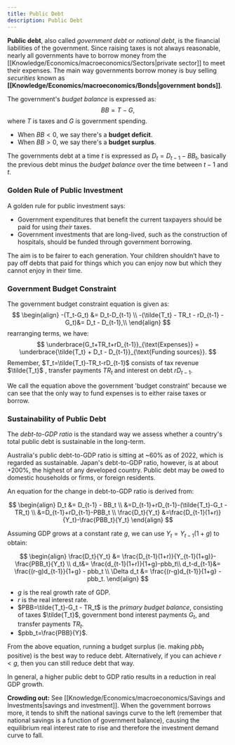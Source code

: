 ```yaml
---
title: Public Debt
description: Public Debt
---
```


**Public debt**, also called *government debt* or *national debt*, is the financial liabilities of the government. Since raising taxes is not always reasonable, nearly all governments have to borrow money from the [[Knowledge/Economics/macroeconomics/Sectors|private sector]] to meet their expenses. The main way governments borrow money is buy selling *securities* known as **[[Knowledge/Economics/macroeconomics/Bonds|government bonds]]**. 

The government's *budget balance* is expressed as: 
$$
	BB=T-G,
$$
where $T$ is taxes and $G$ is government spending.
- When $BB < 0$, we say there's a **budget deficit**.
- When $BB > 0$, we say there's a **budget surplus**.

The governments debt at a time $t$ is expressed as $D_t = D_{t-1} - BB_t$, basically the previous debt minus the *budget balance* over the time between $t-1$ and $t$.

### Golden Rule of Public Investment
A golden rule for public investment says:
- Government expenditures that benefit the current taxpayers should be paid for using *their* taxes.
- Government investments that are long-lived, such as the construction of hospitals, should be funded through government borrowing.

The aim is to be fairer to each generation. Your children shouldn’t have to pay off debts that paid for things which you can enjoy now but which they cannot enjoy in their time.

### Government Budget Constraint
The government budget constraint equation is given as:
$$
\begin{align}
	-(T_t-G_t) &= D_t-D_{t-1} \\ 
	-(\tilde{T_t} - TR_t - rD_{t-1} - G_t)&= D_t - D_{t-1},\\
\end{align}
$$
rearranging terms, we have:
$$
	\underbrace{G_t+TR_t+rD_{t-1}}_{\text{Expenses}} = \underbrace{\tilde{T_t} + D_t - D_{t-1}}_{\text{Funding sources}}.
$$
Remember, $T_t=\tilde{T_t}-TR_t-rD_{t-1}$ consists of tax revenue $\tilde{T_t}$ , transfer payments $TR_t$ and interest on debt $rD_{t-1}$. 

We call the equation above the government 'budget constraint' because we can see that the only way to fund expenses is to either raise taxes or borrow.

### Sustainability of Public Debt
The *debt-to-GDP ratio* is the standard way we assess whether a country's total public debt is sustainable in the long-term. 

Australia's public debt-to-GDP ratio is sitting at ~60% as of 2022, which is regarded as sustainable. Japan's debt-to-GDP ratio, however, is at about +200%, the highest of any developed country. Public debt may be owed to domestic households or firms, or foreign residents.

An equation for the change in debt-to-GDP ratio is derived from:

$$
\begin{align}
	D_t &= D_{t-1} - BB_t \\
	&=D_{t-1}+rD_{t-1}-(\tilde{T_t}-G_t - TR_t) \\
	&=D_{t-1}+rD_{t-1}-PBB_t \\
	\frac{D_t}{Y_t}	&=\frac{D_{t-1}(1+r)}{Y_t}-\frac{PBB_t}{Y_t}
\end{align}
$$

Assuming GDP grows at a constant rate $g$, we can use $Y_t=Y_{t-1}(1+g)$ to obtain:

$$
\begin{align}
	\frac{D_t}{Y_t} &= \frac{D_{t-1}(1+r)}{Y_{t-1}(1+g)}-\frac{PBB_t}{Y_t} \\
	d_t&= \frac{d_{t-1}(1+r)}{1+g}-pbb_t\\
	d_t-d_{t-1}&= \frac{(r-g)d_{t-1}}{1+g} - pbb_t \\
	\Delta d_t &= \frac{(r-g)d_{t-1}}{1+g} - pbb_t.
\end{align}
$$
-   $g$ is the real growth rate of GDP.
-   $r$ is the real interest rate.
-   $PBB=\tilde{T_t}-G_t - TR_t$ is the *primary budget balance*, consisting of taxes $\tilde{T_t}$, government bond interest payments $G_t$, and transfer payments $TR_t$.
-   $pbb_t=\frac{PBB}{Y}$.

From the above equation, running a budget surplus (ie. making $pbb_t$ positive) is the best way to reduce debt. Alternatively, if you can achieve $r<g$, then you can still reduce debt that way.

In general, a higher public debt to GDP ratio results in a reduction in real GDP growth.

**Crowding out:**
See [[Knowledge/Economics/macroeconomics/Savings and Investments|savings and investment]]. When the government borrows more, it tends to shift the national savings curve to the left (remember that national savings is a function of government balance), causing the equilibrium real interest rate to rise and therefore the investment demand curve to fall.
